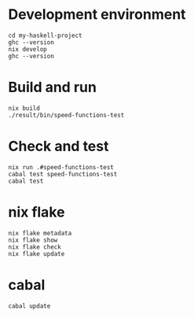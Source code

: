 # Development environment
```
cd my-haskell-project
ghc --version
nix develop
ghc --version
```

# Build and run
```
nix build
./result/bin/speed-functions-test
```

# Check and test
```
nix run .#speed-functions-test
cabal test speed-functions-test
cabal test
```

# nix flake
```
nix flake metadata
nix flake show
nix flake check
nix flake update
```

# cabal
```
cabal update
```
